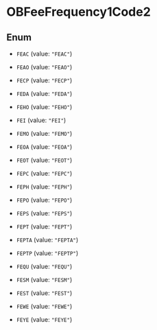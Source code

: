 

# OBFeeFrequency1Code2

## Enum


* `FEAC` (value: `"FEAC"`)

* `FEAO` (value: `"FEAO"`)

* `FECP` (value: `"FECP"`)

* `FEDA` (value: `"FEDA"`)

* `FEHO` (value: `"FEHO"`)

* `FEI` (value: `"FEI"`)

* `FEMO` (value: `"FEMO"`)

* `FEOA` (value: `"FEOA"`)

* `FEOT` (value: `"FEOT"`)

* `FEPC` (value: `"FEPC"`)

* `FEPH` (value: `"FEPH"`)

* `FEPO` (value: `"FEPO"`)

* `FEPS` (value: `"FEPS"`)

* `FEPT` (value: `"FEPT"`)

* `FEPTA` (value: `"FEPTA"`)

* `FEPTP` (value: `"FEPTP"`)

* `FEQU` (value: `"FEQU"`)

* `FESM` (value: `"FESM"`)

* `FEST` (value: `"FEST"`)

* `FEWE` (value: `"FEWE"`)

* `FEYE` (value: `"FEYE"`)



